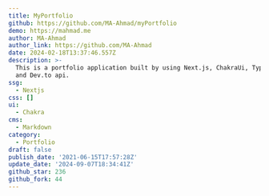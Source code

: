 ```yaml
---
title: MyPortfolio
github: https://github.com/MA-Ahmad/myPortfolio
demo: https://mahmad.me
author: MA-Ahmad
author_link: https://github.com/MA-Ahmad
date: 2024-02-18T13:37:46.557Z
description: >-
  This is a portfolio application built by using Next.js, ChakraUi, Typescript
  and Dev.to api.
ssg:
  - Nextjs
css: []
ui:
  - Chakra
cms:
  - Markdown
category:
  - Portfolio
draft: false
publish_date: '2021-06-15T17:57:28Z'
update_date: '2024-09-07T18:34:41Z'
github_star: 236
github_fork: 44
---
```

